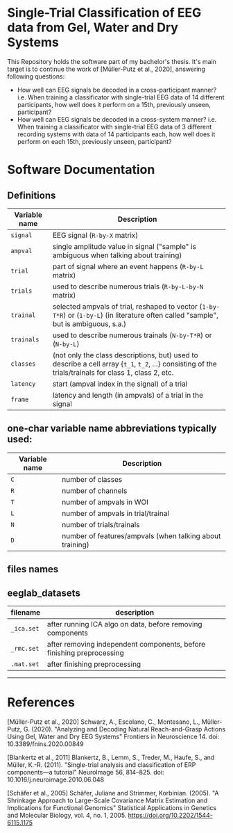 # Single-Trial Classification of EEG data from Gel, Water and Dry Systems
This Repository holds the software part of my bachelor's thesis. It's main target is to continue the work of [Müller-Putz et al., 2020], answering following questions:
- How well can EEG signals be decoded in a cross-participant manner?
  i.e. When training a classificator with single-trial EEG data of 14 different participants, how well does it perform on a 15th, previously unseen, participant?
- How well can EEG signals be decoded in a cross-system manner?
  i.e. When training a classificator with single-trial EEG data of 3 different recording systems with data of 14 participants each, how well does it perform on each 15th, previously unseen, participant?

# Software Documentation
## Definitions
| Variable name | Description                                                                                                                                        |
|---------------|----------------------------------------------------------------------------------------------------------------------------------------------------|
| `signal`      | EEG signal (`R-by-X` matrix)                                                                                                                          |
| `ampval`      | single amplitude value in signal ("sample" is ambiguous when talking about training)                                                                  |
| `trial`       | part of signal where an event happens (`R-by-L` matrix)                                                                                               |
| `trials`      | used to describe numerous trials (`R-by-L-by-N` matrix)                                                                                               |
| `trainal`     | selected ampvals of trial, reshaped to vector (`1-by-T*R`) or (`1-by-L`) (in literature often called "sample", but is ambiguous, s.a.)                |
| `trainals`    | used to describe numerous trainals (`N-by-T*R`) or (`N-by-L`)                                                                                         |
| `classes`     | (not only the class descriptions, but) used to describe a cell array {`t_1`, `t_2`, ...} consisting of the trials/trainals for class 1, class 2, etc. |
| `latency`     | start (ampval index in the signal) of a trial                                                                                                         |
| `frame`       | latency and length (in ampvals) of a trial in the signal                                                                                              |

## one-char variable name abbreviations typically used:
| Variable name | Description                                              |
|---------------|----------------------------------------------------------|
| `C`           | number of classes                                        |
| `R`           | number of channels                                       |
| `T`           | number of ampvals in WOI                                 |
| `L`           | number of ampvals in trial/trainal                       |
| `N`           | number of trials/trainals                                |
| `D`           | number of features/ampvals (when talking about training) |

## files names
## eeglab_datasets
| filename   | description                                                           |
|------------|-----------------------------------------------------------------------|
| `_ica.set` | after running ICA algo on data, before removing components            |
| `_rmc.set` | after removing independent components, before finishing preprocessing |
| `.mat.set` | after finishing preprocessing                                         |

---
# References
[Müller-Putz et al., 2020] Schwarz, A., Escolano, C., Montesano, L., Müller-Putz, G. (2020). "Analyzing and Decoding Natural Reach-and-Grasp Actions Using Gel, Water and Dry EEG Systems" Frontiers in Neuroscience 14. doi: 10.3389/fnins.2020.00849 

[Blankertz et al., 2011] Blankertz, B., Lemm, S., Treder, M., Haufe, S., and Müller, K.-R. (2011). "Single-trial analysis and classification of ERP components—a tutorial" NeuroImage 56, 814–825. doi: 10.1016/j.neuroimage.2010.06.048

[Schäfer et al., 2005] Schäfer, Juliane and Strimmer, Korbinian. (2005). "A Shrinkage Approach to Large-Scale Covariance Matrix Estimation and Implications for Functional Genomics" Statistical Applications in Genetics and Molecular Biology, vol. 4, no. 1, 2005. https://doi.org/10.2202/1544-6115.1175